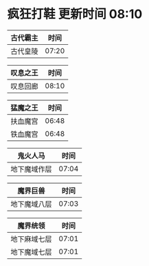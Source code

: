 # 疯狂打鞋 更新时间 08:10

| 古代霸主   | 时间    |
|--------|-------|
| 古代皇陵 | 07:20 |

| 叹息之王   | 时间    |
|--------|-------|
| 叹息回廊 | 08:10 |

| 猛魔之王   | 时间    |
|--------|-------|
| 扶血魔宫 | 06:48 |
| 铁血魔宫 | 06:48 |

| 鬼火人马   | 时间    |
|--------|-------|
| 地下魔域作层 | 07:04 |

| 魔界巨兽   | 时间    |
|--------|-------|
| 地下魔域八层 | 07:03 |

| 魔界统领   | 时间    |
|--------|-------|
| 地下麻域七层 | 07:01 |
| 地下魔域七层 | 07:01 |